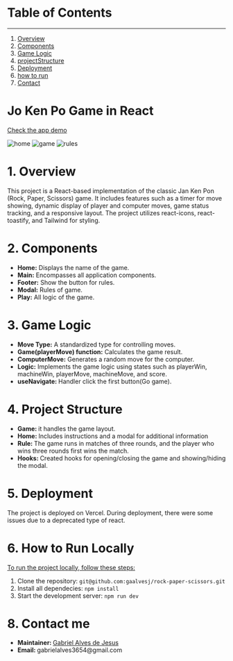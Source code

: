 # Table of Contents
__________________________________________________________________________________________________________________________________________________________
<ol dir='auto'>
  <li> 
    <a href="#1-overview">Overview</a>
  </li>
  <li>
    <a href="#2-components">Components</a>
  </li>
  <li>
    <a href="#3-game-logic">Game Logic</a>
  </li>
  <li>
    <a href="#4-project-structure">projectStructure</a>
  </li>
  <li>
    <a href="#5-deployment">Deployment</a>
  </li>
  <li>
    <a href="#6-how-to-run">how to run</a>
  </li>
  <li>
    <a href="#7-contact">Contact</a>
  </li>

</ol>

# Jo Ken Po Game in React

<a href="https://rock-paper-scissors-nko0538xl-gaalvesjs-projects.vercel.app">Check the app demo</a>

<img style="max-width: 100%" alt="home" src="https://github.com/gaalvesj/rock-paper-scissors/assets/23504396/1972f9a1-dfce-42da-8a89-d19d2ebe633b">
<img style="max-width: 100%" alt="game" src="https://github.com/gaalvesj/rock-paper-scissors/assets/23504396/46dff7a4-a756-4394-bfda-3c1eb46a7e0b">
<img style="max-width: 100%" alt="rules" src="https://github.com/gaalvesj/rock-paper-scissors/assets/23504396/be6e1ab7-82e6-4128-bf24-60e3073dc2ee">

# 1. Overview 
<p  href="#1-overview" >This project is a React-based implementation of the classic Jan Ken Pon (Rock, Paper, Scissors) game. It includes features such as a timer for move showing, dynamic display of player and computer moves, game status tracking, and a responsive layout. The project utilizes react-icons, react-toastify, and Tailwind for styling.</p>

# 2. Components
<ul href="#2-components">
<li><strong>Home:</strong> Displays the name of the game.</li>
<li><strong>Main:</strong> Encompasses all application components.</li>
<li><strong>Footer:</strong> Show the button for rules. </li>
<li><strong>Modal:</strong> Rules of game. </li>
<li><strong>Play:</strong> All logic of the game. </li>
</ul>

# 3. Game Logic
<ul href="#3-game-logic">
<li><strong>
  Move Type:</strong>  A standardized type for controlling moves.
</li>
<li><strong>
  Game(playerMove) function:</strong> Calculates the game result. 
</li>
<li><strong>
  ComputerMove:</strong> Generates a random move for the computer.
 </li>
<li><strong>
  Logic:</strong> Implements the game logic using states such as playerWin,     machineWin, playerMove, machineMove, and score.
 </li>
<li><strong>
  useNavigate: </strong>Handler click the first button(Go game).
</li>
</ul>


# 4. Project Structure
<ul href="#4-project-structure">
<li><strong>Game: </strong>it handles the game layout.</li>
<li><strong>Home: </strong>Includes instructions and a modal for additional information</li>
<li><strong>Rule: </strong>The game runs in matches of three rounds, and the player who wins three rounds first wins the match.</li>
<li><strong>Hooks: </strong>Created hooks for opening/closing the game and showing/hiding the modal.</li>
</ul>

# 5. Deployment
<p href="#5-deployment">The project is deployed on Vercel. During deployment, there were some issues due to a deprecated type of react.</p>

# 6. How to Run Locally
<a href="#6-how-to-run">To run the project locally, follow these steps:</a>
<ol dir="auto">
  <li>Clone the repository: <code>git@github.com:gaalvesj/rock-paper-scissors.git</code></li>
  <li>Install all dependecies: <code>npm install</code></li>
  <li>Start the development server: <code>npm run dev</code></li>
</ol>

# 8. Contact me
<ul>
<li><strong>Maintainer: </strong><a href="#7-contact">Gabriel Alves de Jesus</a></li>
<li><strong>Email: </strong> gabrielalves3654@gmail.com</li>
</ul>
